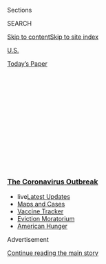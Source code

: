 <div id="app">

<div>

<div>

<div>

<div class="NYTAppHideMasthead css-1q2w90k e1suatyy0">

<div class="section css-ui9rw0 e1suatyy2">

<div class="css-eph4ug er09x8g0">

<div class="css-6n7j50">

</div>

<span class="css-1dv1kvn">Sections</span>

<div class="css-10488qs">

<span class="css-1dv1kvn">SEARCH</span>

</div>

[Skip to content](#site-content)[Skip to site
index](#site-index)

</div>

<div id="masthead-section-label" class="css-1wr3we4 eaxe0e00">

[U.S.](https://www.nytimes3xbfgragh.onion/section/us)

</div>

<div class="css-10698na e1huz5gh0">

</div>

</div>

<div id="masthead-bar-one" class="section hasLinks css-15hmgas e1csuq9d3">

<div class="css-uqyvli e1csuq9d0">

</div>

<div class="css-1uqjmks e1csuq9d1">

</div>

<div class="css-9e9ivx">

[](https://myaccount.nytimes3xbfgragh.onion/auth/login?response_type=cookie&client_id=vi)

</div>

<div class="css-1bvtpon e1csuq9d2">

[Today’s
Paper](https://www.nytimes3xbfgragh.onion/section/todayspaper)

</div>

</div>

</div>

</div>

<div data-aria-hidden="false">

<div id="site-content" data-role="main">

<div>

<div class="css-1aor85t" style="opacity:0.000000001;z-index:-1;visibility:hidden">

<div class="css-1hqnpie">

<div class="css-epjblv">

<span class="css-17xtcya">[U.S.](/section/us)</span><span class="css-x15j1o">|</span><span class="css-fwqvlz">Cities
Close Streets to Cars, Opening Space for Social
Distancing</span>

</div>

<div class="css-k008qs">

<div class="css-1iwv8en">

<span class="css-18z7m18"></span>

<div>

</div>

</div>

<span class="css-1n6z4y">https://nyti.ms/2RvSDlq</span>

<div class="css-1705lsu">

<div class="css-4xjgmj">

<div class="css-4skfbu" data-role="toolbar" data-aria-label="Social Media Share buttons, Save button, and Comments Panel with current comment count" data-testid="share-tools">

  - 
  - 
  - 
  - 
    
    <div class="css-6n7j50">
    
    </div>

  - 

</div>

</div>

</div>

</div>

</div>

</div>

<div class="css-13pd83m">

<div class="css-l9svim">

### [<span class="css-pa1jbp"><span class="css-1rxm0ex">The Coronavirus</span><span class="css-1rxm0ex"> Outbreak</span></span>](https://www.nytimes3xbfgragh.onion/news-event/coronavirus?name=styln-coronavirus-national&region=TOP_BANNER&block=storyline_menu_recirc&action=click&pgtype=Article&impression_id=7f70ef90-f1d4-11ea-ad2b-99be98891f0b&variant=undefined)

  - <span class="css-ousu42"><span class="css-12clwdu">live</span>[Latest
    Updates](https://www.nytimes3xbfgragh.onion/2020/09/08/world/covid-19-coronavirus.html?name=styln-coronavirus-national&region=TOP_BANNER&block=storyline_menu_recirc&action=click&pgtype=Article&impression_id=7f7116a0-f1d4-11ea-ad2b-99be98891f0b&variant=undefined)</span>
  - <span class="css-ousu42">[Maps and
    Cases](https://www.nytimes3xbfgragh.onion/interactive/2020/us/coronavirus-us-cases.html?name=styln-coronavirus-national&region=TOP_BANNER&block=storyline_menu_recirc&action=click&pgtype=Article&impression_id=7f7116a1-f1d4-11ea-ad2b-99be98891f0b&variant=undefined)</span>
  - <span class="css-ousu42">[Vaccine
    Tracker](https://www.nytimes3xbfgragh.onion/interactive/2020/science/coronavirus-vaccine-tracker.html?name=styln-coronavirus-national&region=TOP_BANNER&block=storyline_menu_recirc&action=click&pgtype=Article&impression_id=7f7116a2-f1d4-11ea-ad2b-99be98891f0b&variant=undefined)</span>
  - <span class="css-ousu42">[Eviction
    Moratorium](https://www.nytimes3xbfgragh.onion/2020/09/02/your-money/eviction-moratorium-covid.html?name=styln-coronavirus-national&region=TOP_BANNER&block=storyline_menu_recirc&action=click&pgtype=Article&impression_id=7f7116a3-f1d4-11ea-ad2b-99be98891f0b&variant=undefined)</span>
  - <span class="css-ousu42">[American
    Hunger](https://www.nytimes3xbfgragh.onion/interactive/2020/09/02/magazine/food-insecurity-hunger-us.html?name=styln-coronavirus-national&region=TOP_BANNER&block=storyline_menu_recirc&action=click&pgtype=Article&impression_id=7f713db0-f1d4-11ea-ad2b-99be98891f0b&variant=undefined)</span>

</div>

</div>

<div id="top-wrapper" class="css-1sy8kpn">

<div id="top-slug" class="css-l9onyx">

Advertisement

</div>

[Continue reading the main
story](#after-top)

<div class="ad top-wrapper" style="text-align:center;height:100%;display:block;min-height:250px">

<div id="top" class="place-ad" data-position="top" data-size-key="top">

</div>

</div>

<div id="after-top">

</div>

</div>

<div>

<div id="sponsor-wrapper" class="css-1hyfx7x">

<div id="sponsor-slug" class="css-19vbshk">

Supported by

</div>

[Continue reading the main
story](#after-sponsor)

<div id="sponsor" class="ad sponsor-wrapper" style="text-align:center;height:100%;display:block">

</div>

<div id="after-sponsor">

</div>

</div>

<div class="css-186x18t">

</div>

<div class="css-1vkm6nb ehdk2mb0">

# Cities Close Streets to Cars, Opening Space for Social Distancing

</div>

Boston, Minneapolis, Oakland and other cities have temporarily banned
through traffic on streets, giving pedestrians and cyclists extra elbow
room during the coronavirus pandemic.

<div class="css-79elbk" data-testid="photoviewer-wrapper">

<div class="css-z3e15g" data-testid="photoviewer-wrapper-hidden">

</div>

<div class="css-1a48zt4 ehw59r15" data-testid="photoviewer-children">

![<span class="css-16f3y1r e13ogyst0" data-aria-hidden="true">Oakland,
Calif., began closing streets to through traffic on Saturday to make it
easier for residents to maintain a safe distance while
outside.</span><span class="css-cnj6d5 e1z0qqy90" itemprop="copyrightHolder"><span class="css-1ly73wi e1tej78p0">Credit...</span><span><span>Jim
Wilson/The New York
Times</span></span></span>](https://static01.graylady3jvrrxbe.onion/images/2020/04/12/multimedia/11xp-virus-streets1-print/11xp-virus-streets-pix1-articleLarge.jpg?quality=75&auto=webp&disable=upscale)

</div>

</div>

<div class="css-18e8msd">

<div class="css-vp77d3 epjyd6m0">

<div class="css-hus3qt ey68jwv0" data-aria-hidden="true">

[![Johnny
Diaz](https://static01.graylady3jvrrxbe.onion/images/2019/11/05/reader-center/author-johnny-diaz/author-johnny-diaz-thumbLarge.png
"Johnny Diaz")](https://www.nytimes3xbfgragh.onion/by/johnny-diaz)

</div>

<div class="css-1baulvz">

By [<span class="css-1baulvz last-byline" itemprop="name">Johnny
Diaz</span>](https://www.nytimes3xbfgragh.onion/by/johnny-diaz)

</div>

</div>

  - 
    
    <div class="css-ld3wwf e16638kd2">
    
    April 11,
    2020
    
    </div>

  - 
    
    <div class="css-4xjgmj">
    
    <div class="css-d8bdto" data-role="toolbar" data-aria-label="Social Media Share buttons, Save button, and Comments Panel with current comment count" data-testid="share-tools">
    
      - 
      - 
      - 
      - 
        
        <div class="css-6n7j50">
        
        </div>
    
      - 
    
    </div>
    
    </div>

</div>

</div>

<div class="section meteredContent css-1r7ky0e" name="articleBody" itemprop="articleBody">

<div class="css-1fanzo5 StoryBodyCompanionColumn">

<div class="css-53u6y8">

With roads cleared of traffic because of the coronavirus pandemic, some
cities across the country have repurposed streets into car-free zones,
giving pedestrians and cyclists extra room to spread out and practice
[social
distancing](https://www.nytimes3xbfgragh.onion/2020/04/14/us/bishop-gerald-glenn-coronavirus.html).

Cities including Boston,
[Minneapolis](https://www.minneapolisparks.org/news/2020/03/27/minneapolis-park-and-recreation-board-announces-lake-harriet-parkway-and-lake-nokomis-parkway-closures-to-help-trail-users-maintain-social-distancing/)
and Oakland, Calif., have closed streets to through motor traffic.
Others [are extending
sidewalks](https://twitter.com/BlineTransport/status/1248048199601999875)
to make more space for pedestrians looking to stay at least six feet
apart. And some municipalities are considering adopting similar
measures.

Samuel I. Schwartz, a consultant and former New York City traffic
commissioner known as Gridlock Sam for his traffic-curbing efforts,
supports the idea of car-free zones in the city.

“There is no more important resource in New York City and in all the
dense cities after people than space,” he said on Saturday. “And cities
are now dedicating 30 to 40 percent of their land areas to cars. This
could be a welcomed reclamation movement.”

</div>

</div>

<div class="css-1fanzo5 StoryBodyCompanionColumn">

<div class="css-53u6y8">

Traffic at New York City’s busiest bridges and tunnels [has fallen
nearly 60
percent](https://www.nytimes3xbfgragh.onion/2020/04/09/nyregion/nyc-coronavirus-empty-streets.html).
The city recently experimented with a [short-lived pilot
program](https://www.nytimes3xbfgragh.onion/2020/04/09/nyregion/nyc-coronavirus-empty-streets.html)
that converted parts of four major thoroughfares to pedestrians for
social distancing. Mayor Bill de Blasio suggested that he [might
revisit](https://nyc.streetsblog.org/2020/04/05/mayor-de-blasio-open-streets-are-not-a-priority-right-now/)
the program, which drew criticism from advocates of alternative
transportation for not going far enough.

In Oakland, some 74 miles of roadway, about 10 percent of the city’s
streets, will eventually be closed to through motor traffic as part of a
new program called [Oakland Slow
Streets](https://www.oaklandca.gov/projects/oakland-slow-streets) that
started on Saturday.

“This is an effort to give Oaklanders space to spread out to engage in
outdoor recreation in a socially distant manner,” Mayor Libby Schaaf
[announced](https://twitter.com/LibbySchaaf/status/1248793687774990336)
on Twitter on Friday.

The program began by closing four street segments to through traffic
(local traffic and emergency vehicles were still permitted).

“We want Oaklanders to have space and give our parks a break,” she
added, asking that residents wear a mask if they head outside.

</div>

</div>

<div class="css-1fanzo5 StoryBodyCompanionColumn">

<div class="css-53u6y8">

An advocacy group for pedestrians and cyclists in Berkeley, Calif., has
also started a
[petition](https://docs.google.com/forms/d/e/1FAIpQLSdIXHpAjaZVu9hTSbRgx7z5YAtl3ZiNsJTw3WA3-awvywsd9w/viewform)
calling for a similar car-free program that would temporarily repurpose
the city’s bike boulevards.

On Saturday, the Massachusetts Department of Conservation & Recreation
[closed three segments of parkways in the greater Boston
area](https://www.mass.gov/news/baker-polito-administration-announces-additional-measures-to-reduce-crowding-at-state-parks)
to vehicles, leaving them open to pedestrians and cyclists only.

</div>

</div>

<div class="css-79elbk" data-testid="photoviewer-wrapper">

<div class="css-z3e15g" data-testid="photoviewer-wrapper-hidden">

</div>

<div class="css-1a48zt4 ehw59r15" data-testid="photoviewer-children">

![<span class="css-16f3y1r e13ogyst0" data-aria-hidden="true">William J.
Day Boulevard in South Boston is closed to auto traffic over the Easter
weekend.</span><span class="css-cnj6d5 e1z0qqy90" itemprop="copyrightHolder"><span class="css-1ly73wi e1tej78p0">Credit...</span><span>Michael
Dwyer/Associated
Press</span></span>](https://static01.graylady3jvrrxbe.onion/images/2020/04/11/multimedia/11xp-virus-streets-pix2-sub/merlin_171512163_9736bdfb-1175-4f8d-8c34-32822508ff2f-articleLarge.jpg?quality=75&auto=webp&disable=upscale)

</div>

</div>

<div class="css-1fanzo5 StoryBodyCompanionColumn">

<div class="css-53u6y8">

The department said that the measures, which are currently in place for
this weekend only, “will promote social distancing to aid in the
prevention of spreading Covid-19.” The department said it would evaluate
the effectiveness of the closures after the weekend.

In the Boston suburb of Brookline, the town’s Select Board and
Transportation Board last week
[approved](https://twitter.com/BlineTransport/status/1248048199601999875)
the extension of sidewalks along four major thoroughfares to enable
social distancing for cyclists, pedestrians, wheelchair users and
scooter riders. The modifications repurpose parking lanes, opening them
up for pedestrians by limiting motor traffic.

[Jonathan
Berk](https://medium.com/placemakers/our-cities-are-a-blank-canvas-what-do-we-want-to-paint-2170fa55e88f),
a proponent of [new
urbanism](http://www.newurbanism.org/newurbanism/principles.html),
applauded the efforts in Boston and beyond and said they allow residents
to see their cities in a new light.

“I’m hoping that as we continue over the next few weeks and months to
allocate more now-empty streets to people, it will show people the
benefits of a less auto-centric urban environment,” he said in an email.
“Showing urban residents what’s possible when you have this ‘blank
canvas’ of street space to utilize for walking, biking, running, playing
games with neighbors and just enjoying as a new, public neighborhood
open space.”

</div>

</div>

<div>

</div>

</div>

<div>

</div>

<div>

</div>

<div>

</div>

<div>

<div id="bottom-wrapper" class="css-1ede5it">

<div id="bottom-slug" class="css-l9onyx">

Advertisement

</div>

[Continue reading the main
story](#after-bottom)

<div id="bottom" class="ad bottom-wrapper" style="text-align:center;height:100%;display:block;min-height:90px">

</div>

<div id="after-bottom">

</div>

</div>

</div>

</div>

</div>

## Site Index

<div>

</div>

## Site Information Navigation

  - [© <span>2020</span> <span>The New York Times
    Company</span>](https://help.nytimes3xbfgragh.onion/hc/en-us/articles/115014792127-Copyright-notice)

<!-- end list -->

  - [NYTCo](https://www.nytco.com/)
  - [Contact
    Us](https://help.nytimes3xbfgragh.onion/hc/en-us/articles/115015385887-Contact-Us)
  - [Work with us](https://www.nytco.com/careers/)
  - [Advertise](https://nytmediakit.com/)
  - [T Brand Studio](http://www.tbrandstudio.com/)
  - [Your Ad
    Choices](https://www.nytimes3xbfgragh.onion/privacy/cookie-policy#how-do-i-manage-trackers)
  - [Privacy](https://www.nytimes3xbfgragh.onion/privacy)
  - [Terms of
    Service](https://help.nytimes3xbfgragh.onion/hc/en-us/articles/115014893428-Terms-of-service)
  - [Terms of
    Sale](https://help.nytimes3xbfgragh.onion/hc/en-us/articles/115014893968-Terms-of-sale)
  - [Site
    Map](https://spiderbites.nytimes3xbfgragh.onion)
  - [Help](https://help.nytimes3xbfgragh.onion/hc/en-us)
  - [Subscriptions](https://www.nytimes3xbfgragh.onion/subscription?campaignId=37WXW)

</div>

</div>

</div>

</div>
